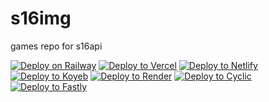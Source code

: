 # s16img
games repo for s16api

[![Deploy on Railway](https://binbashbanana.github.io/deploy-buttons/buttons/remade/railway.svg)](https://railway.app/new/template?template=https://github.com/gustambolopez/s16gameapitest)
[![Deploy to Vercel](https://binbashbanana.github.io/deploy-buttons/buttons/remade/vercel.svg)](https://vercel.com/new/clone?repository-url=https://github.com/gustambolopez/s16gameapitest)
[![Deploy to Netlify](https://binbashbanana.github.io/deploy-buttons/buttons/remade/netlify.svg)](https://app.netlify.com/start/deploy?repository=https://github.com/gustambolopez/s16gameapitest)
[![Deploy to Koyeb](https://binbashbanana.github.io/deploy-buttons/buttons/remade/koyeb.svg)](https://app.koyeb.com/deploy?type=git&repository=github.com/gustambolopez/s16gameapitest&branch=main&name=stest)
[![Deploy to Render](https://binbashbanana.github.io/deploy-buttons/buttons/remade/render.svg)](https://render.com/deploy?repo=https://github.com/gustambolopez/s16gameapitest)
[![Deploy to Cyclic](https://binbashbanana.github.io/deploy-buttons/buttons/remade/cyclic.svg)](https://app.cyclic.sh/api/app/deploy/gustambolopez/s16gameapitest)
[![Deploy to Fastly](https://deploy.edgecompute.app/button)](https://deploy.edgecompute.app/deploy)
